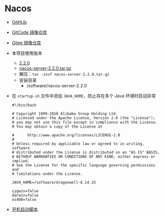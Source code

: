 # Nacos

- [GitHUb](https://github.com/alibaba/nacos)
- [GitCode 镜像仓库](https://gitcode.net/mirrors/alibaba/nacos)
- [Gitee 镜像仓库](https://gitee.com/mirrors/Nacos)

- 本项目使用版本
    - [2.2.0](https://github.com/alibaba/nacos/releases/tag/2.2.0)
    - [nacos-server-2.2.0.tar.gz](https://github.com/alibaba/nacos/releases/download/2.2.0/nacos-server-2.2.0.tar.gz)
    - 解压：`tar -zxvf nacos-server-2.2.0.tar.gz`
    - 安装目录
        - /software/nacos-server-2.2.0
- 在 `startup.sh` 文件中添加 `JAVA_HOME`，防止存在多个 Java 环境时启动异常
    ```shell
    #!/bin/bash
    
    # Copyright 1999-2018 Alibaba Group Holding Ltd.
    # Licensed under the Apache License, Version 2.0 (the "License");
    # you may not use this file except in compliance with the License.
    # You may obtain a copy of the License at
    
    #      http://www.apache.org/licenses/LICENSE-2.0
    #
    # Unless required by applicable law or agreed to in writing, software
    # distributed under the License is distributed on an "AS IS" BASIS,
    # WITHOUT WARRANTIES OR CONDITIONS OF ANY KIND, either express or implied.
    # See the License for the specific language governing permissions and
    # limitations under the License.
    
    JAVA_HOME=/software/dragonwell-8.14.15
    
    cygwin=false
    darwin=false
    os400=false
    ```

- [开机启动脚本](./nacos.service)
